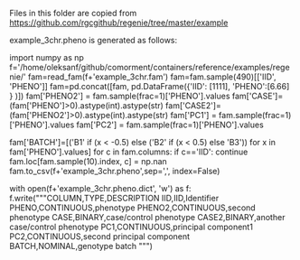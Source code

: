 Files in this folder are copied from https://github.com/rgcgithub/regenie/tree/master/example

example_3chr.pheno is generated as follows:

import numpy as np
f='/home/oleksanf/github/comorment/containers/reference/examples/regenie/'
fam=read_fam(f+'example_3chr.fam')
fam=fam.sample(490)[['IID', 'PHENO']]
fam=pd.concat([fam, pd.DataFrame({'IID': [1111], 'PHENO':[6.66] } )])
fam['PHENO2'] = fam.sample(frac=1)['PHENO'].values
fam['CASE']=(fam['PHENO']>0).astype(int).astype(str)
fam['CASE2']=(fam['PHENO2']>0).astype(int).astype(str)
fam['PC1'] = fam.sample(frac=1)['PHENO'].values
fam['PC2'] = fam.sample(frac=1)['PHENO'].values

fam['BATCH']=[('B1' if (x < -0.5) else ('B2' if (x < 0.5) else 'B3')) for x in fam['PHENO'].values]
for c in fam.columns:
    if c=='IID': continue
    fam.loc[fam.sample(10).index, c] = np.nan
fam.to_csv(f+'example_3chr.pheno',sep=',', index=False)

with open(f+'example_3chr.pheno.dict', 'w') as f:
    f.write("""COLUMN,TYPE,DESCRIPTION
IID,IID,Identifier
PHENO,CONTINUOUS,phenotype
PHENO2,CONTINUOUS,second phenotype
CASE,BINARY,case/control phenotype
CASE2,BINARY,another case/control phenotype
PC1,CONTINUOUS,principal component1
PC2,CONTINUOUS,second principal component
BATCH,NOMINAL,genotype batch
""")

